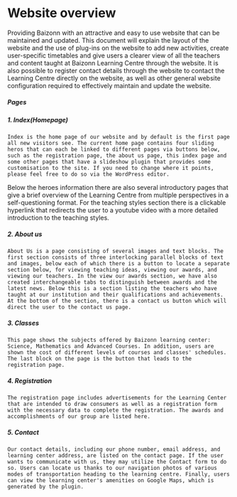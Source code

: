 # Website overview
Providing Baizonn with an attractive and easy to use website that can be maintained and updated. This document will explain the layout of the website and the use of plug-ins on the website to add new activities, create user-specific timetables and give users a clearer view of all the teachers and content taught at Baizonn Learning Centre through the website. It is also possible to register contact details through the website to contact the Learning Centre directly on the website, as well as other general website configuration required to effectively maintain and update the website.

##### Pages
##### 1. Index(Homepage)
    Index is the home page of our website and by default is the first page all new visitors see. The current home page contains four sliding heros that can each be linked to different pages via buttons below, such as the registration page, the about us page, this index page and some other pages that have a slideshow plugin that provides some customisation to the site. If you need to change where it points, please feel free to do so via the WordPress editor.
Below the heroes information there are also several introductory pages that give a brief overview of the Learning Centre from multiple perspectives in a self-questioning format. For the teaching styles section there is a clickable hyperlink that redirects the user to a youtube video with a more detailed introduction to the teaching styles.

##### 2. About us
    About Us is a page consisting of several images and text blocks. The first section consists of three interlocking parallel blocks of text and images, below each of which there is a button to locate a separate section below, for viewing teaching ideas, viewing our awards, and viewing our teachers. In the view our awards section, we have also created interchangeable tabs to distinguish between awards and the latest news. Below this is a section listing the teachers who have taught at our institution and their qualifications and achievements. At the bottom of the section, there is a contact us button which will direct the user to the contact us page.

##### 3. Classes
    This page shows the subjects offered by Baizonn learning center: Science, Mathematics and Advanced Courses. In addition, users are shown the cost of different levels of courses and classes' schedules. The last block on the page is the button that leads to the registration page.

##### 4. Registration
    The registration page includes advertisements for the Learning Center that are intended to draw consumers as well as a registration form with the necessary data to complete the registration. The awards and accomplishments of our group are listed here.
  
##### 5. Contact
    Our contact details, including our phone number, email address, and learning center address, are listed on the contact page. If the user wants to communicate with us, they may utilize the Contact form to do so. Users can locate us thanks to our navigation photos of various modes of transportation heading to the learning centre. Finally, users can view the learning center's amenities on Google Maps, which is generated by the plugin.

